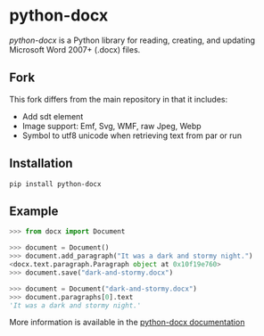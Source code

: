 # python-docx

*python-docx* is a Python library for reading, creating, and updating Microsoft Word 2007+ (.docx) files.

## Fork
This fork differs from the main repository in that it includes:
- Add sdt element
- Image support: Emf, Svg, WMF, raw Jpeg, Webp
- Symbol to utf8 unicode when retrieving text from par or run

## Installation

```
pip install python-docx
```

## Example

```python
>>> from docx import Document

>>> document = Document()
>>> document.add_paragraph("It was a dark and stormy night.")
<docx.text.paragraph.Paragraph object at 0x10f19e760>
>>> document.save("dark-and-stormy.docx")

>>> document = Document("dark-and-stormy.docx")
>>> document.paragraphs[0].text
'It was a dark and stormy night.'
```

More information is available in the [python-docx documentation](https://python-docx.readthedocs.org/en/latest/)
